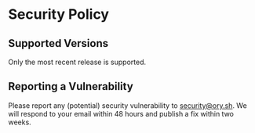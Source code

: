 # Security Policy

## Supported Versions

Only the most recent release is supported.

## Reporting a Vulnerability

Please report any (potential) security vulnerability to [security@ory.sh](mailto:security@ory.sh).
We will respond to your email within 48 hours and publish a fix within two weeks.
